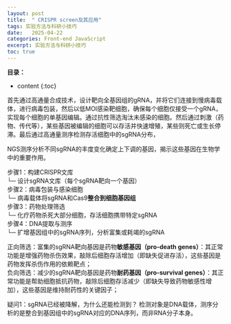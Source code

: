 ```yaml
---
layout: post
title:  " CRISPR screen及其应用"
tags: 实验方法与科研小技巧
date:   2025-04-22
categories: Front-end JavaScript
excerpt: 实验方法与科研小技巧
toc: true
---
```



**目录：**

* content
{:toc}



首先通过高通量合成技术，设计靶向全基因组的gRNA，并将它们连接到慢病毒载体，进行病毒包装，然后以低MOI感染靶细胞，确保每个细胞仅接受一个gRNA，实现每个细胞的单基因编辑。通过抗性筛选淘汰未感染的细胞。然后通过刺激（药物、传代等），某些基因被编辑的细胞可以存活并快速增殖，某些则死亡或生长停滞。最后通过高通量测序检测存活细胞中的sgRNA分布，

NGS测序分析不同sgRNA的丰度变化确定上下调的基因，揭示这些基因在生物学中的重要作用。<br>

步骤1：构建CRISPR文库<br>
   └─ 设计sgRNA文库（每个sgRNA靶向一个基因）<br>
步骤2：病毒包装与感染细胞<br>
   └─ 病毒载体将sgRNA和Cas9**整合到细胞基因组**<br>
步骤3：药物处理筛选<br>
   └─ 化疗药物杀死大部分细胞，存活细胞携带特定sgRNA<br>
步骤4：DNA提取与测序<br>
   └─ 扩增基因组中的sgRNA序列，分析富集或耗竭的sgRNA<br>

正向筛选：富集的sgRNA靶向基因是药物**敏感基因（pro-death genes）**：其正常功能是增强药物杀伤效果，敲除后细胞存活增加（即缺失促进存活），这些基因是药物发挥杀伤作用的依赖靶点；<br>
负向筛选：减少的sgRNA靶向基因是药物**耐药基因（pro-survival genes）**：其正常功能是帮助细胞抵抗药物，敲除后细胞存活减少（即缺失导致药物敏感性增加），这些基因是维持耐药性的关键因子；<br>

疑问1：sgRNA已经被降解，为什么还能检测到？
检测对象是DNA载体，测序分析的是整合到基因组中的sgRNA对应的DNA序列，而非RNA分子本身。
   

